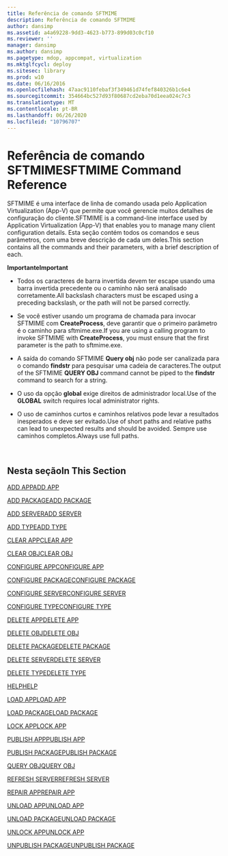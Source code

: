```yaml
---
title: Referência de comando SFTMIME
description: Referência de comando SFTMIME
author: dansimp
ms.assetid: a4a69228-9dd3-4623-b773-899d03c0cf10
ms.reviewer: ''
manager: dansimp
ms.author: dansimp
ms.pagetype: mdop, appcompat, virtualization
ms.mktglfcycl: deploy
ms.sitesec: library
ms.prod: w10
ms.date: 06/16/2016
ms.openlocfilehash: 47aac9110febaf3f349461d74fef840326b1c6e4
ms.sourcegitcommit: 354664bc527d93f80687cd2eba70d1eea024c7c3
ms.translationtype: MT
ms.contentlocale: pt-BR
ms.lasthandoff: 06/26/2020
ms.locfileid: "10796707"
---
```

# <span data-ttu-id="9c693-103">Referência de comando SFTMIME</span><span class="sxs-lookup"><span data-stu-id="9c693-103">SFTMIME Command Reference</span></span>


<span data-ttu-id="9c693-104">SFTMIME é uma interface de linha de comando usada pelo Application Virtualization (App-V) que permite que você gerencie muitos detalhes de configuração do cliente.</span><span class="sxs-lookup"><span data-stu-id="9c693-104">SFTMIME is a command-line interface used by Application Virtualization (App-V) that enables you to manage many client configuration details.</span></span> <span data-ttu-id="9c693-105">Esta seção contém todos os comandos e seus parâmetros, com uma breve descrição de cada um deles.</span><span class="sxs-lookup"><span data-stu-id="9c693-105">This section contains all the commands and their parameters, with a brief description of each.</span></span>

**<span data-ttu-id="9c693-106">Importante</span><span class="sxs-lookup"><span data-stu-id="9c693-106">Important</span></span>**  
-   <span data-ttu-id="9c693-107">Todos os caracteres de barra invertida devem ter escape usando uma barra invertida precedente ou o caminho não será analisado corretamente.</span><span class="sxs-lookup"><span data-stu-id="9c693-107">All backslash characters must be escaped using a preceding backslash, or the path will not be parsed correctly.</span></span>

-   <span data-ttu-id="9c693-108">Se você estiver usando um programa de chamada para invocar SFTMIME com **CreateProcess**, deve garantir que o primeiro parâmetro é o caminho para sftmime.exe.</span><span class="sxs-lookup"><span data-stu-id="9c693-108">If you are using a calling program to invoke SFTMIME with **CreateProcess**, you must ensure that the first parameter is the path to sftmime.exe.</span></span>

-   <span data-ttu-id="9c693-109">A saída do comando SFTMIME **Query obj** não pode ser canalizada para o comando **findstr** para pesquisar uma cadeia de caracteres.</span><span class="sxs-lookup"><span data-stu-id="9c693-109">The output of the SFTMIME **QUERY OBJ** command cannot be piped to the **findstr** command to search for a string.</span></span>

-   <span data-ttu-id="9c693-110">O uso da opção **global** exige direitos de administrador local.</span><span class="sxs-lookup"><span data-stu-id="9c693-110">Use of the **GLOBAL** switch requires local administrator rights.</span></span>

-   <span data-ttu-id="9c693-111">O uso de caminhos curtos e caminhos relativos pode levar a resultados inesperados e deve ser evitado.</span><span class="sxs-lookup"><span data-stu-id="9c693-111">Use of short paths and relative paths can lead to unexpected results and should be avoided.</span></span> <span data-ttu-id="9c693-112">Sempre use caminhos completos.</span><span class="sxs-lookup"><span data-stu-id="9c693-112">Always use full paths.</span></span>

 

## <span data-ttu-id="9c693-113">Nesta seção</span><span class="sxs-lookup"><span data-stu-id="9c693-113">In This Section</span></span>


[<span data-ttu-id="9c693-114">ADD APP</span><span class="sxs-lookup"><span data-stu-id="9c693-114">ADD APP</span></span>](add-app.md)

[<span data-ttu-id="9c693-115">ADD PACKAGE</span><span class="sxs-lookup"><span data-stu-id="9c693-115">ADD PACKAGE</span></span>](add-package.md)

[<span data-ttu-id="9c693-116">ADD SERVER</span><span class="sxs-lookup"><span data-stu-id="9c693-116">ADD SERVER</span></span>](add-server.md)

[<span data-ttu-id="9c693-117">ADD TYPE</span><span class="sxs-lookup"><span data-stu-id="9c693-117">ADD TYPE</span></span>](add-type.md)

[<span data-ttu-id="9c693-118">CLEAR APP</span><span class="sxs-lookup"><span data-stu-id="9c693-118">CLEAR APP</span></span>](clear-app.md)

[<span data-ttu-id="9c693-119">CLEAR OBJ</span><span class="sxs-lookup"><span data-stu-id="9c693-119">CLEAR OBJ</span></span>](clear-obj.md)

[<span data-ttu-id="9c693-120">CONFIGURE APP</span><span class="sxs-lookup"><span data-stu-id="9c693-120">CONFIGURE APP</span></span>](configure-app.md)

[<span data-ttu-id="9c693-121">CONFIGURE PACKAGE</span><span class="sxs-lookup"><span data-stu-id="9c693-121">CONFIGURE PACKAGE</span></span>](configure-package.md)

[<span data-ttu-id="9c693-122">CONFIGURE SERVER</span><span class="sxs-lookup"><span data-stu-id="9c693-122">CONFIGURE SERVER</span></span>](configure-server.md)

[<span data-ttu-id="9c693-123">CONFIGURE TYPE</span><span class="sxs-lookup"><span data-stu-id="9c693-123">CONFIGURE TYPE</span></span>](configure-type.md)

[<span data-ttu-id="9c693-124">DELETE APP</span><span class="sxs-lookup"><span data-stu-id="9c693-124">DELETE APP</span></span>](delete-app.md)

[<span data-ttu-id="9c693-125">DELETE OBJ</span><span class="sxs-lookup"><span data-stu-id="9c693-125">DELETE OBJ</span></span>](delete-obj.md)

[<span data-ttu-id="9c693-126">DELETE PACKAGE</span><span class="sxs-lookup"><span data-stu-id="9c693-126">DELETE PACKAGE</span></span>](delete-package.md)

[<span data-ttu-id="9c693-127">DELETE SERVER</span><span class="sxs-lookup"><span data-stu-id="9c693-127">DELETE SERVER</span></span>](delete-server.md)

[<span data-ttu-id="9c693-128">DELETE TYPE</span><span class="sxs-lookup"><span data-stu-id="9c693-128">DELETE TYPE</span></span>](delete-type.md)

[<span data-ttu-id="9c693-129">HELP</span><span class="sxs-lookup"><span data-stu-id="9c693-129">HELP</span></span>](help.md)

[<span data-ttu-id="9c693-130">LOAD APP</span><span class="sxs-lookup"><span data-stu-id="9c693-130">LOAD APP</span></span>](load-app.md)

[<span data-ttu-id="9c693-131">LOAD PACKAGE</span><span class="sxs-lookup"><span data-stu-id="9c693-131">LOAD PACKAGE</span></span>](load-package.md)

[<span data-ttu-id="9c693-132">LOCK APP</span><span class="sxs-lookup"><span data-stu-id="9c693-132">LOCK APP</span></span>](lock-app.md)

[<span data-ttu-id="9c693-133">PUBLISH APP</span><span class="sxs-lookup"><span data-stu-id="9c693-133">PUBLISH APP</span></span>](publish-app.md)

[<span data-ttu-id="9c693-134">PUBLISH PACKAGE</span><span class="sxs-lookup"><span data-stu-id="9c693-134">PUBLISH PACKAGE</span></span>](publish-package.md)

[<span data-ttu-id="9c693-135">QUERY OBJ</span><span class="sxs-lookup"><span data-stu-id="9c693-135">QUERY OBJ</span></span>](query-obj.md)

[<span data-ttu-id="9c693-136">REFRESH SERVER</span><span class="sxs-lookup"><span data-stu-id="9c693-136">REFRESH SERVER</span></span>](refresh-server.md)

[<span data-ttu-id="9c693-137">REPAIR APP</span><span class="sxs-lookup"><span data-stu-id="9c693-137">REPAIR APP</span></span>](repair-app.md)

[<span data-ttu-id="9c693-138">UNLOAD APP</span><span class="sxs-lookup"><span data-stu-id="9c693-138">UNLOAD APP</span></span>](unload-app.md)

[<span data-ttu-id="9c693-139">UNLOAD PACKAGE</span><span class="sxs-lookup"><span data-stu-id="9c693-139">UNLOAD PACKAGE</span></span>](unload-package.md)

[<span data-ttu-id="9c693-140">UNLOCK APP</span><span class="sxs-lookup"><span data-stu-id="9c693-140">UNLOCK APP</span></span>](unlock-app.md)

[<span data-ttu-id="9c693-141">UNPUBLISH PACKAGE</span><span class="sxs-lookup"><span data-stu-id="9c693-141">UNPUBLISH PACKAGE</span></span>](unpublish-package.md)

 

 






